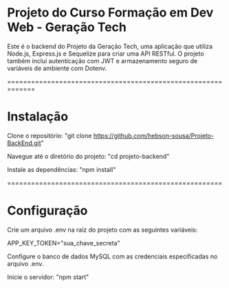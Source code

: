 # Projeto do Curso Formação em Dev Web - Geração Tech

Este é o backend do Projeto da Geração Tech, uma aplicação que utiliza Node.js, Express.js e Sequelize para criar uma API RESTful.
O projeto também inclui autenticação com JWT e armazenamento seguro de variáveis de ambiente com Dotenv.

=============================================================

# Instalação

Clone o repositório: "git clone https://github.com/hebson-sousa/Projeto-BackEnd.git"

Navegue até o diretório do projeto: "cd projeto-backend"

Instale as dependências: "npm install"

======================================================

# Configuração

Crie um arquivo .env na raiz do projeto com as seguintes variáveis:

APP_KEY_TOKEN="sua_chave_secreta"

Configure o banco de dados MySQL com as credenciais especificadas no arquivo .env.

Inicie o servidor: "npm start"
